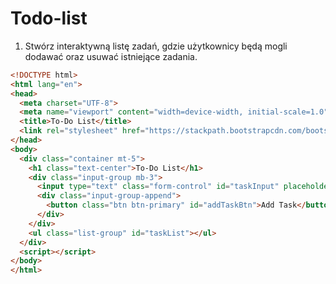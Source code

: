 # Todo-list

1. Stwórz interaktywną listę zadań, gdzie użytkownicy będą mogli dodawać oraz usuwać istniejące zadania.

```html
<!DOCTYPE html>
<html lang="en">
<head>
  <meta charset="UTF-8">
  <meta name="viewport" content="width=device-width, initial-scale=1.0">
  <title>To-Do List</title>
  <link rel="stylesheet" href="https://stackpath.bootstrapcdn.com/bootstrap/4.5.2/css/bootstrap.min.css">
</head>
<body>
  <div class="container mt-5">
    <h1 class="text-center">To-Do List</h1>
    <div class="input-group mb-3">
      <input type="text" class="form-control" id="taskInput" placeholder="Add a new task">
      <div class="input-group-append">
        <button class="btn btn-primary" id="addTaskBtn">Add Task</button>
      </div>
    </div>
    <ul class="list-group" id="taskList"></ul>
  </div>
  <script></script>
</body>
</html>
```
